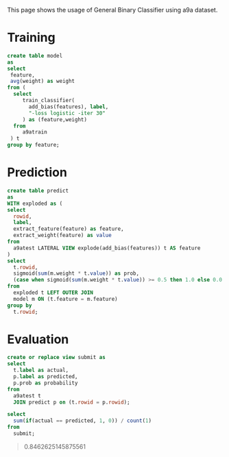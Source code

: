 <!--
  Licensed to the Apache Software Foundation (ASF) under one
  or more contributor license agreements.  See the NOTICE file
  distributed with this work for additional information
  regarding copyright ownership.  The ASF licenses this file
  to you under the Apache License, Version 2.0 (the
  "License"); you may not use this file except in compliance
  with the License.  You may obtain a copy of the License at

    http://www.apache.org/licenses/LICENSE-2.0

  Unless required by applicable law or agreed to in writing,
  software distributed under the License is distributed on an
  "AS IS" BASIS, WITHOUT WARRANTIES OR CONDITIONS OF ANY
  KIND, either express or implied.  See the License for the
  specific language governing permissions and limitations
  under the License.
-->

This page shows the usage of General Binary Classifier using a9a dataset.

<!-- toc -->

# Training

```sql
create table model
as
select 
 feature,
 avg(weight) as weight
from (
  select 
     train_classifier(
       add_bias(features), label, 
       "-loss logistic -iter 30"
     ) as (feature,weight)
  from 
     a9atrain
 ) t 
group by feature;
```

# Prediction

```sql
create table predict 
as
WITH exploded as (
select 
  rowid,
  label,
  extract_feature(feature) as feature,
  extract_weight(feature) as value
from 
  a9atest LATERAL VIEW explode(add_bias(features)) t AS feature
)
select
  t.rowid, 
  sigmoid(sum(m.weight * t.value)) as prob,
  (case when sigmoid(sum(m.weight * t.value)) >= 0.5 then 1.0 else 0.0 end) as label
from 
  exploded t LEFT OUTER JOIN
  model m ON (t.feature = m.feature)
group by
  t.rowid;
```

# Evaluation

```sql
create or replace view submit as
select 
  t.label as actual, 
  p.label as predicted, 
  p.prob as probability
from 
  a9atest t 
  JOIN predict p on (t.rowid = p.rowid);

select 
  sum(if(actual == predicted, 1, 0)) / count(1)
from
  submit;
```

> 0.8462625145875561